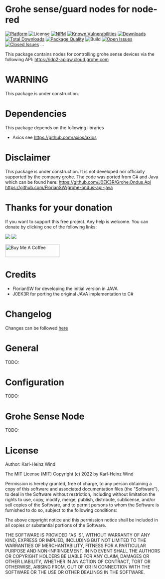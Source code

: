 # Grohe sense/guard nodes for node-red
[![Platform](https://img.shields.io/badge/platform-Node--RED-red)](https://nodered.org)
![License](https://img.shields.io/github/license/windkh/node-red-contrib-grohe-sense.svg)
[![NPM](https://img.shields.io/npm/v/node-red-contrib-grohe-sense?logo=npm)](https://www.npmjs.org/package/node-red-contrib-grohe-sense)
[![Known Vulnerabilities](https://snyk.io/test/npm/node-red-contrib-grohe-sense/badge.svg)](https://snyk.io/test/npm/node-red-contrib-grohe-sense)
[![Downloads](https://img.shields.io/npm/dm/node-red-contrib-grohe-sense.svg)](https://www.npmjs.com/package/node-red-contrib-grohe-sense)
[![Total Downloads](https://img.shields.io/npm/dt/node-red-contrib-grohe-sense.svg)](https://www.npmjs.com/package/node-red-contrib-grohe-sense)
[![Package Quality](http://npm.packagequality.com/shield/node-red-contrib-grohe-sense.png)](http://packagequality.com/#?package=node-red-contrib-grohe-sense)
![Build](https://img.shields.io/github/workflow/status/windkh/node-red-contrib-grohe-sense/Node.js%20CI?event=push)
[![Open Issues](https://img.shields.io/github/issues-raw/windkh/node-red-contrib-grohe-sense.svg)](https://github.com/windkh/node-red-contrib-grohe-sense/issues)
[![Closed Issues](https://img.shields.io/github/issues-closed-raw/windkh/node-red-contrib-grohe-sense.svg)](https://github.com/windkh/node-red-contrib-grohe-sense/issues?q=is%3Aissue+is%3Aclosed)
...

This package contains nodes for controlling grohe sense devices via the following API:
https://idp2-apigw.cloud.grohe.com


# WARNING
This package is under construction.

# Dependencies
This package depends on the following libraries
- Axios see https://github.com/axios/axios


# Disclaimer
This package is under construction. It is not developed nor officially supported by the company grohe.
The code was ported from C# and Java which can be found here: 
https://github.com/J0EK3R/Grohe.Ondus.Api 
https://github.com/FlorianSW/grohe-ondus-api-java 


# Thanks for your donation
If you want to support this free project. Any help is welcome. You can donate by clicking one of the following links:

<a target="blank" href="https://blockchain.com/btc/payment_request?address=1PBi7BoZ1mBLQx4ePbwh1MVoK2RaoiDsp5"><img src="https://img.shields.io/badge/Donate-Bitcoin-green.svg"/></a>
<a target="blank" href="https://www.paypal.me/windkh"><img src="https://img.shields.io/badge/Donate-PayPal-blue.svg"/></a>

<a href="https://www.buymeacoffee.com/windka" target="_blank"><img src="https://cdn.buymeacoffee.com/buttons/default-orange.png" alt="Buy Me A Coffee" height="41" width="174"></a>


# Credits
- FlorianSW for developing the initial version in JAVA 
- J0EK3R for porting the original JAVA implementation to C# 


# Changelog
Changes can be followed [here](/CHANGELOG.md)


# General
TODO:

# Configuration
TODO:

# Grohe Sense Node
TODO:



# License

Author: Karl-Heinz Wind

The MIT License (MIT)
Copyright (c) 2022 by Karl-Heinz Wind

Permission is hereby granted, free of charge, to any person obtaining a copy of this software and associated documentation files (the "Software"), to deal in the Software without restriction, including without limitation the rights to use, copy, modify, merge, publish, distribute, sublicense, and/or sell copies of the Software, and to permit persons to whom the Software is furnished to do so, subject to the following conditions:

The above copyright notice and this permission notice shall be included in all copies or substantial portions of the Software.

THE SOFTWARE IS PROVIDED "AS IS", WITHOUT WARRANTY OF ANY KIND, EXPRESS OR IMPLIED, INCLUDING BUT NOT LIMITED TO THE WARRANTIES OF MERCHANTABILITY, FITNESS FOR A PARTICULAR PURPOSE AND NON-INFRINGEMENT. IN NO EVENT SHALL THE AUTHORS OR COPYRIGHT HOLDERS BE LIABLE FOR ANY CLAIM, DAMAGES OR OTHER LIABILITY, WHETHER IN AN ACTION OF CONTRACT, TORT OR OTHERWISE, ARISING FROM, OUT OF OR IN CONNECTION WITH THE SOFTWARE OR THE USE OR OTHER DEALINGS IN THE SOFTWARE.
